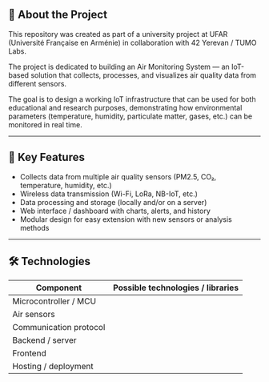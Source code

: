 ## 📘 About the Project

This repository was created as part of a university project at UFAR (Université Française en Arménie) in collaboration with 42 Yerevan / TUMO Labs.  

The project is dedicated to building an Air Monitoring System — an IoT-based solution that collects, processes, and visualizes air quality data from different sensors.

The goal is to design a working IoT infrastructure that can be used for both educational and research purposes, demonstrating how environmental parameters (temperature, humidity, particulate matter, gases, etc.) can be monitored in real time.

---

## 🧩 Key Features

- Collects data from multiple air quality sensors (PM2.5, CO₂, temperature, humidity, etc.)  
- Wireless data transmission (Wi-Fi, LoRa, NB-IoT, etc.)  
- Data processing and storage (locally and/or on a server)  
- Web interface / dashboard with charts, alerts, and history  
- Modular design for easy extension with new sensors or analysis methods  

---

## 🛠 Technologies

| Component              | Possible technologies / libraries |
|------------------------|-----------------------------------|
| Microcontroller / MCU  |                                   |
| Air sensors            |                                   |
| Communication protocol |                                   |
| Backend / server       |                                   |
| Frontend               |                                   |
| Hosting / deployment   |                                   |
